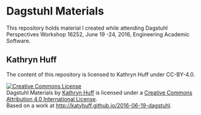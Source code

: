 # Dagstuhl Materials

This repository holds material I created while attending Dagstuhl Perspectives
Workshop 16252, June 19 -24, 2016, Engineering Academic Software.


## Kathryn Huff

The content of this repository is licensed to Kathryn Huff under CC-BY-4.0.

<a rel="license" href="http://creativecommons.org/licenses/by/4.0/"><img alt="Creative Commons License" style="border-width:0" src="https://i.creativecommons.org/l/by/4.0/88x31.png" /></a><br /><span xmlns:dct="http://purl.org/dc/terms/" property="dct:title">Dagstuhl Materials</span> by <a xmlns:cc="http://creativecommons.org/ns#" href="http://katyhuff.github.io" property="cc:attributionName" rel="cc:attributionURL">Kathryn Huff</a> is licensed under a <a rel="license" href="http://creativecommons.org/licenses/by/4.0/">Creative Commons Attribution 4.0 International License</a>.<br />Based on a work at <a xmlns:dct="http://purl.org/dc/terms/" href="http://katyhuff.github.io/2016-06-19-dagstuhl" rel="dct:source">http://katyhuff.github.io/2016-06-19-dagstuhl</a>.
